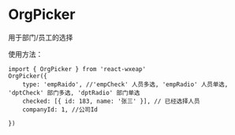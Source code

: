 # OrgPicker

用于部门/员工的选择

使用方法：
```
import { OrgPicker } from 'react-wxeap'
OrgPicker({
    type: 'empRaido', //'empCheck' 人员多选, 'empRadio' 人员单选, 'dptCheck' 部门多选, 'dptRadio' 部门单选
    checked: [{ id: 183, name: '张三' }], // 已经选择人员
    companyId: 1, //公司Id
    
})
```

